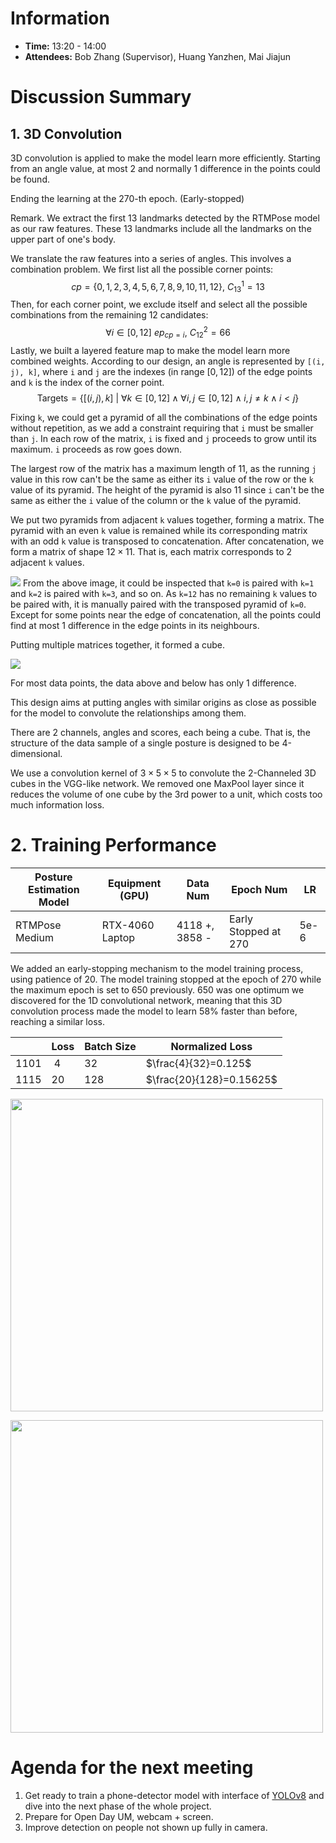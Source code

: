# Information
- **Time:** 13:20 - 14:00
- **Attendees:** Bob Zhang (Supervisor), Huang Yanzhen, Mai Jiajun

# Discussion Summary
## 1. 3D Convolution
3D convolution is applied to make the model learn more efficiently. Starting from an angle value, at most 2 and normally 1 difference in the points could be found.

Ending the learning at the 270-th epoch. (Early-stopped)

Remark. We extract the first 13 landmarks detected by the RTMPose model as our raw features. These 13 landmarks include all the landmarks on the upper part of one's body.

We translate the raw features into a series of angles. This involves a combination problem. We first list all the possible corner points:
$$
cp=\{0, 1, 2, 3, 4, 5, 6, 7, 8, 9, 10, 11, 12\}, \ C_{13}^{1}=13
$$
Then, for each corner point, we exclude itself and select all the possible combinations from the remaining 12 candidates:
$$
\forall i\in[0,12] \ ep_{cp=i}, \ C_{12}^{2}=66 
$$
Lastly, we built a layered feature map to make the model learn more combined weights. According to our design, an angle is represented by `[(i, j), k]`, where `i` and `j` are the indexes (in range $[0,12]$) of the edge points and `k` is the index of the corner point. 
$$\text{Targets}=\big\{ [(i,\,j),\,k]\ |\ \forall k\in [0,\,12] \land\forall i,\,j\in [0,\,12]\land i,\,j\neq k\land i < j\big\}$$

Fixing `k`, we could get a pyramid of all the combinations of the edge points without repetition, as we add a constraint requiring that `i` must be smaller than `j`. In each row of the matrix, `i` is fixed and `j` proceeds to grow until its maximum. `i` proceeds as row goes down. 

The largest row of the matrix has a maximum length of $11$, as the running `j` value in this row can't be the same as either its `i` value of the row or the `k` value of its pyramid. The height of the pyramid is also $11$ since `i` can't be the same as either the `i` value of the column or the `k` value of the pyramid. 

We put two pyramids from adjacent `k` values together, forming a matrix. The pyramid with an even `k` value is remained while its corresponding matrix with an odd `k` value is transposed to concatenation. After concatenation, we form a matrix of shape $12\times 11$. That is, each matrix corresponds to 2 adjacent `k` values.

<a href="https://sm.ms/image/PnqRjTMxKaZHOeB" target="_blank"><img src="https://s2.loli.net/2024/11/13/PnqRjTMxKaZHOeB.png" ></a>
From the above image, it could be inspected that `k=0` is paired with `k=1` and `k=2` is paired with `k=3`, and so on. As `k=12` has no remaining `k` values to be paired with, it is manually paired with the transposed pyramid of `k=0`. Except for some points near the edge of concatenation, all the points could find at most 1 difference in the edge points in its neighbours.

Putting multiple matrices together, it formed a cube.

<a href="https://sm.ms/image/corudp38WYM2vRV" target="_blank"><img src="https://s2.loli.net/2024/11/13/corudp38WYM2vRV.png" ></a>

For most data points, the data above and below has only 1 difference.

This design aims at putting angles with similar origins as close as possible for the model to convolute the relationships among them.

There are 2 channels, angles and scores, each being a cube. That is, the structure of the data sample of a single posture is designed to be 4-dimensional.

We use a convolution kernel of $3\times 5\times 5$ to convolute the 2-Channeled 3D cubes in the VGG-like network. We removed one MaxPool layer since it reduces the volume of one cube by the 3rd power to a unit, which costs too much information loss.

# 2. Training Performance
| Posture Estimation Model | Equipment (GPU) | Data Num       | Epoch Num            | LR   |
| ------------------------ | --------------- | -------------- | -------------------- | ---- |
| RTMPose Medium           | RTX-4060 Laptop | 4118 +, 3858 - | Early Stopped at 270 | 5e-6 |

We added an early-stopping mechanism to the model training process, using patience of 20. The model training stopped at the epoch of 270 while the maximum epoch is set to 650 previously. 650 was one optimum we discovered for the 1D convolutional network, meaning that this 3D convolution process made the model to learn 58% faster than before, reaching a similar loss.

|      | Loss | Batch Size | Normalized Loss          |
| ---- | ---- | ---------- | ------------------------ |
| 1101 | $~4$ | $32$       | $\frac{4}{32}=0.125$     |
| 1115 | $20$ | $128$      | $\frac{20}{128}=0.15625$ |

<a href="https://sm.ms/image/4FNKqJ3A5fyrvo8" target="_blank"><img src="https://s2.loli.net/2024/11/13/4FNKqJ3A5fyrvo8.png" style="width: 500px"></a>

<a href="https://sm.ms/image/vojqf8gaGdVhItM" target="_blank"><img src="https://s2.loli.net/2024/11/13/vojqf8gaGdVhItM.png" style="width: 500px"></a>
# Agenda for the next meeting
1. Get ready to train a phone-detector model with interface of [YOLOv8](https://blog.roboflow.com/how-to-train-yolov8-on-a-custom-dataset/) and dive into the next phase of the whole project.
2. Prepare for Open Day UM, webcam + screen.
3. Improve detection on people not shown up fully in camera.